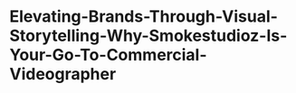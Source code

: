 # Elevating-Brands-Through-Visual-Storytelling-Why-Smokestudioz-Is-Your-Go-To-Commercial-Videographer